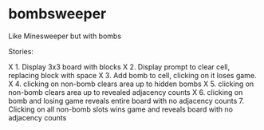 # bombsweeper
Like Minesweeper but with bombs


Stories:

X 1. Display 3x3 board with blocks
X 2. Display prompt to clear cell, replacing block with space
X 3. Add bomb to cell, clicking on it loses game.
X 4. clicking on non-bomb clears area up to hidden bombs
X 5. clicking on non-bomb clears area up to revealed adjacency counts
X 6. clicking on bomb and losing game reveals entire board with no adjacency counts
7. Clicking on all non-bomb slots wins game and reveals board with no adjacency counts



